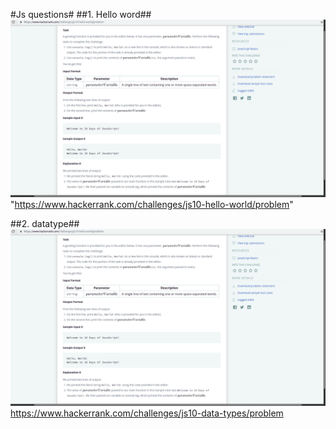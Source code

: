 #Js questions#
##1. Hello word##
![*hello word*](assets/HelloWord.png)
"https://www.hackerrank.com/challenges/js10-hello-world/problem"

##2. datatype##
![**dataType**](assets/dataType.png)
https://www.hackerrank.com/challenges/js10-data-types/problem